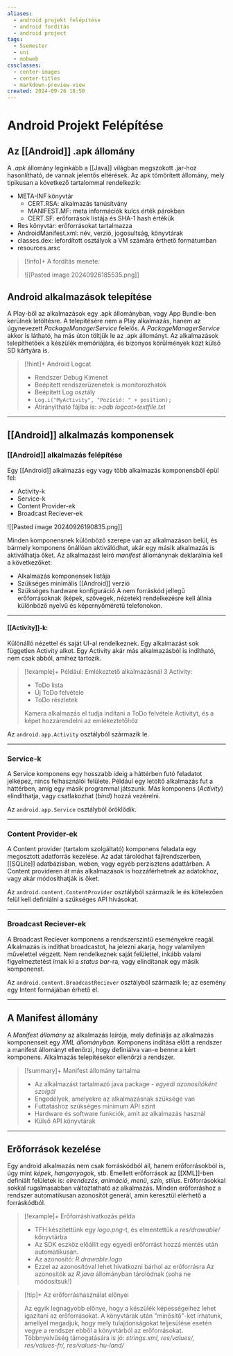 ```yaml
---
aliases:
  - android projekt felépítése
  - android fordítás
  - android project
tags:
  - 5semester
  - uni
  - mobweb
cssclasses:
  - center-images
  - center-titles
  - markdown-preview-view
created: 2024-09-26 18:50
---
```






# Android Projekt Felépítése


## Az [[Android]] .apk állomány

A *.apk* állomány leginkább a [[Java]] világban megszokott .jar-hoz hasonlítható, de vannak jelentős eltérések. Az apk tömörített állomány, mely tipikusan a következő tartalommal rendelkezik:

- META-INF könyvtár
	- CERT.RSA: alkalmazás tanúsítvány
	- MANIFEST.MF: meta információk kulcs érték párokban
	- CERT.SF: erőforrások listája és SHA-1 hash értékük
- Res könyvtár: erőforrásokat tartalmazza
- AndroidManifest.xml: név, verzió, jogosultság, könyvtárak
- classes.dex: lefordított osztályok a VM számára érthető formátumban
- resources.arsc

>[!info]+ A fordítás menete:
>
>![[Pasted image 20240926185535.png]]

## Android alkalmazások telepítése

A Play-ből az alkalmazások egy .apk állományban, vagy App Bundle-ben kerülnek letöltésre. A telepítésére nem a Play alkalmazás, hanem az úgynevezett *PackageManagerService* felelős. A *PackageManagerService* akkor is látható, ha más úton töltjük le az .apk állományt. Az alkalmazások telepíthetőek a készülék memóriájára, és bizonyos körülmények közt külső SD kártyára is.

>[!hint]+ Android Logcat
>
> - Rendszer Debug Kimenet
> - Beépített rendszerüzenetek is monitorozhatók
> - Beépített Log osztály
> - `Log.i("MyActivity", "Pozíció: " + position);`
> - Átirányítható fájlba is: *>adb logcat>textfile.txt*


---

## [[Android]] alkalmazás komponensek

### [[Android]] alkalmazás felépítése

Egy [[Android]] alkalmazás egy vagy több alkalmazás komponensből épül fel:
- Activity-k
- Service-k
- Content Provider-ek
- Broadcast Reciever-ek

![[Pasted image 20240926190835.png]]


Minden komponensnek különböző szerepe van az alkalmazáson belül, és bármely komponens önállóan aktiválódhat, akár egy másik alkalmazás is aktiválhatja őket. Az alkalmazást leíró *manifest* állománynak deklarálnia kell a következőket:
 - Alkalmazás komponensek listája
 - Szükséges minimális [[Android]] verzió
 - Szükséges hardware konfiguráció
A nem forráskód jellegű erőforrásoknak (képek, szövegek, nézetek) rendelkezésre kell állnia különböző nyelvű és képernyőméretű telefonokon.

---

#### [[Activity]]-k:

Különálló nézettel és saját UI-al rendelkeznek. Egy alkalmazást sok független Activity alkot. Egy Activity akár más alkalmazásból is indítható, nem csak abból, amihez tartozik.

>[!example]+ Például:
>Emlékeztető alkalmazásnál 3 Activity:
>- ToDo lista
>- Új ToDo felvétele
>- ToDo részletek
>  
>  Kamera alkalmazás el tudja indítani a ToDo felvétele Activityt, és a képet hozzárendelni az emlékeztetőhöz

Az `android.app.Activity` osztályból származik le.

---

### Service-k

A Service komponens egy hosszabb ideig a háttérben futó feladatot jelképez, nincs felhasználói felülete. Például egy letöltő alkalmazás fut a háttérben, amíg egy másik programmal játszunk. Más komponens (*Activity*) elindíthatja, vagy csatlakozhat (*bind*) hozzá vezérelni.

Az `android.app.Service` osztályból öröklődik.

---

### Content Provider-ek

A Content provider (tartalom szolgáltató) komponens feladata egy megosztott adatforrás kezelése. Az adat tárolódhat fájlrendszerben, [[SQLite]] adatbázisban, weben, vagy egyéb perzisztens adattárban. A Content provideren át más alkalmazások is hozzáférhetnek az adatokhoz, vagy akár módosíthatják is őket.

Az `android.content.ContentProvider` osztályból származik le és kötelezően felül kell definiálni a szükséges API hívásokat.

---

### Broadcast Reciever-ek

A Broadcast Reciever komponens a rendszerszintű eseményekre reagál. Alkalmazás is indíthat broadcastot, ha jelezni akarja, hogy valamilyen művelettel végzett. Nem rendelkeznek saját felülettel, inkább valami figyelmeztetést írnak ki a *status bar*-ra, vagy elindítanak egy másik komponenst.

Az `android.content.BroadcastReciever` osztályból származik le; az esemény egy Intent formájában érhető el.

---

## A Manifest állomány

A *Manifest állomány* az alkalmazás leírója, mely definiálja az alkalmazás komponenseit egy *XML állományban*. Komponens indítása előtt a rendszer a manifest állományt ellenőrzi, hogy definiálva van-e benne a kért komponens. Alkalmazás telepítésekor ellenőrzi a rendszer.

>[!summary]+ Manifest állomány tartalma
>
>- Az alkalmazást tartalmazó java package - *egyedi azonosítóként szolgál*
>- Engedélyek, amelyekre az alkalmazásnak szüksége van
>- Futtatáshoz szükséges minimum API szint
>- Hardware és software funkciók, amit az alkalmazás használ
>- Külső API könyvtárak

---

## Erőforrások kezelése

Egy android alkalmazás nem csak forráskódból áll, hanem erőforrásokból is, úgy mint *képek*, *hanganyagok*, stb. Emellett erőforrások az [[XML]]-ben definiált felületek is: *elrendezés*, *animáció*, *menü*, *szín*, *stílus*. Erőforrásokkal sokkal rugalmasabban változtatható az alkalmazás. Minden erőforráshoz a rendszer automatikusan azonosítót generál, amin keresztül elérhető a forráskódból.

>[!example]+ Erőforráshivatkozás példa
>
>- TFH készítettünk egy *logo.png*-t, és elmentettük a *res/drawable/* könyvtárba
>- Az SDK eszköz előállít egy egyedi erőforrást hozzá mentés után automatikusan.
>- Az azonosító: *R.drawable.logo*
>- Ezzel az azonosítóval lehet hivatkozni bárhol az erőforrásra
>  Az azonosítók az *R.java* állományban tárolódnak (soha ne módosítsuk!)

>[!tip]+ Az erőforráshasználat előnyei
>
>Az egyik legnagyobb előnye, hogy a készülék képességeihez lehet igazítani az erőforrásokat. A könyvtárak után "minősítő"-ket írhatunk, amellyel megadjuk, hogy mely tulajdonságokat teljesülése esetén vegye a rendszer ebből a könyvtárból az erőforrásokat.
>Többnyelvűség támogatására is jó: *strings.xml, res/values/, res/values-fr/, res/values-hu-land/*

